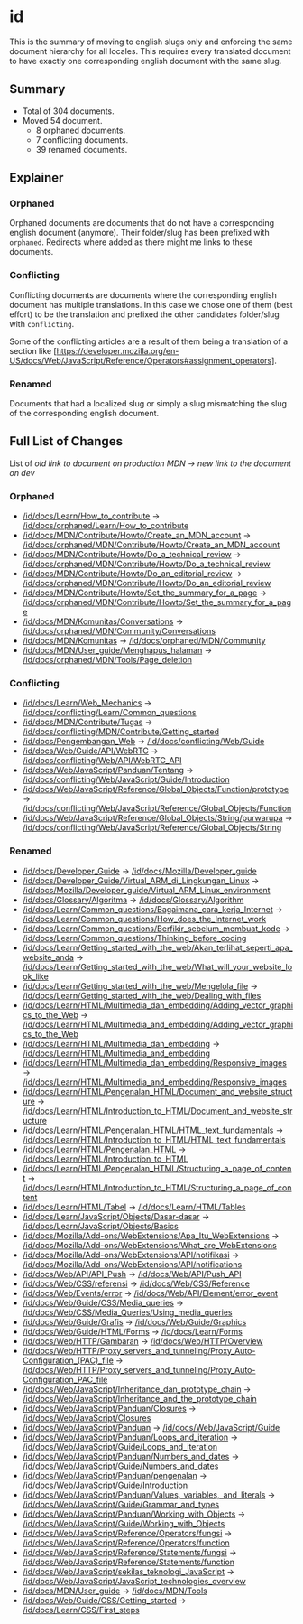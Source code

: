 # id

This is the summary of moving to english slugs only and enforcing the same
document hierarchy for all locales. This requires every translated document to
have exactly one corresponding english document with the same slug.

## Summary

* Total of 304 documents.
* Moved 54 document.
  * 8 orphaned documents.
  * 7 conflicting documents.
  * 39 renamed documents.

## Explainer

### Orphaned

Orphaned documents are documents that do not have a corresponding english
document (anymore). Their folder/slug has been prefixed with `orphaned`.
Redirects where added as there might me links to these documents.

### Conflicting

Conflicting documents are documents where the corresponding english document has
multiple translations. In this case we chose one of them (best effort) to be the
translation and prefixed the other candidates folder/slug with `conflicting`.

Some of the conflicting articles are a result of them being a translation of a
section like
[https://developer.mozilla.org/en-US/docs/Web/JavaScript/Reference/Operators#assignment_operators].

### Renamed

Documents that had a localized slug or simply a slug mismatching the slug of the
corresponding english document.

## Full List of Changes

List of _old link to document on production MDN_
→ _new link to the document on dev_

### Orphaned

* [/id/docs/Learn/How_to_contribute](https://developer.mozilla.org/id/docs/Learn/How_to_contribute) → [/id/docs/orphaned/Learn/How_to_contribute](/id/docs/orphaned/Learn/How_to_contribute)
* [/id/docs/MDN/Contribute/Howto/Create_an_MDN_account](https://developer.mozilla.org/id/docs/MDN/Contribute/Howto/Create_an_MDN_account) → [/id/docs/orphaned/MDN/Contribute/Howto/Create_an_MDN_account](/id/docs/orphaned/MDN/Contribute/Howto/Create_an_MDN_account)
* [/id/docs/MDN/Contribute/Howto/Do_a_technical_review](https://developer.mozilla.org/id/docs/MDN/Contribute/Howto/Do_a_technical_review) → [/id/docs/orphaned/MDN/Contribute/Howto/Do_a_technical_review](/id/docs/orphaned/MDN/Contribute/Howto/Do_a_technical_review)
* [/id/docs/MDN/Contribute/Howto/Do_an_editorial_review](https://developer.mozilla.org/id/docs/MDN/Contribute/Howto/Do_an_editorial_review) → [/id/docs/orphaned/MDN/Contribute/Howto/Do_an_editorial_review](/id/docs/orphaned/MDN/Contribute/Howto/Do_an_editorial_review)
* [/id/docs/MDN/Contribute/Howto/Set_the_summary_for_a_page](https://developer.mozilla.org/id/docs/MDN/Contribute/Howto/Set_the_summary_for_a_page) → [/id/docs/orphaned/MDN/Contribute/Howto/Set_the_summary_for_a_page](/id/docs/orphaned/MDN/Contribute/Howto/Set_the_summary_for_a_page)
* [/id/docs/MDN/Komunitas/Conversations](https://developer.mozilla.org/id/docs/MDN/Komunitas/Conversations) → [/id/docs/orphaned/MDN/Community/Conversations](/id/docs/orphaned/MDN/Community/Conversations)
* [/id/docs/MDN/Komunitas](https://developer.mozilla.org/id/docs/MDN/Komunitas) → [/id/docs/orphaned/MDN/Community](/id/docs/orphaned/MDN/Community)
* [/id/docs/MDN/User_guide/Menghapus_halaman](https://developer.mozilla.org/id/docs/MDN/User_guide/Menghapus_halaman) → [/id/docs/orphaned/MDN/Tools/Page_deletion](/id/docs/orphaned/MDN/Tools/Page_deletion)

### Conflicting
* [/id/docs/Learn/Web_Mechanics](https://developer.mozilla.org/id/docs/Learn/Web_Mechanics) → [/id/docs/conflicting/Learn/Common_questions](/id/docs/conflicting/Learn/Common_questions)
* [/id/docs/MDN/Contribute/Tugas](https://developer.mozilla.org/id/docs/MDN/Contribute/Tugas) → [/id/docs/conflicting/MDN/Contribute/Getting_started](/id/docs/conflicting/MDN/Contribute/Getting_started)
* [/id/docs/Pengembangan_Web](https://developer.mozilla.org/id/docs/Pengembangan_Web) → [/id/docs/conflicting/Web/Guide](/id/docs/conflicting/Web/Guide)
* [/id/docs/Web/Guide/API/WebRTC](https://developer.mozilla.org/id/docs/Web/Guide/API/WebRTC) → [/id/docs/conflicting/Web/API/WebRTC_API](/id/docs/conflicting/Web/API/WebRTC_API)
* [/id/docs/Web/JavaScript/Panduan/Tentang](https://developer.mozilla.org/id/docs/Web/JavaScript/Panduan/Tentang) → [/id/docs/conflicting/Web/JavaScript/Guide/Introduction](/id/docs/conflicting/Web/JavaScript/Guide/Introduction)
* [/id/docs/Web/JavaScript/Reference/Global_Objects/Function/prototype](https://developer.mozilla.org/id/docs/Web/JavaScript/Reference/Global_Objects/Function/prototype) → [/id/docs/conflicting/Web/JavaScript/Reference/Global_Objects/Function](/id/docs/conflicting/Web/JavaScript/Reference/Global_Objects/Function)
* [/id/docs/Web/JavaScript/Reference/Global_Objects/String/purwarupa](https://developer.mozilla.org/id/docs/Web/JavaScript/Reference/Global_Objects/String/purwarupa) → [/id/docs/conflicting/Web/JavaScript/Reference/Global_Objects/String](/id/docs/conflicting/Web/JavaScript/Reference/Global_Objects/String)

### Renamed
* [/id/docs/Developer_Guide](https://developer.mozilla.org/id/docs/Developer_Guide) → [/id/docs/Mozilla/Developer_guide](/id/docs/Mozilla/Developer_guide)
* [/id/docs/Developer_Guide/Virtual_ARM_di_Lingkungan_Linux](https://developer.mozilla.org/id/docs/Developer_Guide/Virtual_ARM_di_Lingkungan_Linux) → [/id/docs/Mozilla/Developer_guide/Virtual_ARM_Linux_environment](/id/docs/Mozilla/Developer_guide/Virtual_ARM_Linux_environment)
* [/id/docs/Glossary/Algoritma](https://developer.mozilla.org/id/docs/Glossary/Algoritma) → [/id/docs/Glossary/Algorithm](/id/docs/Glossary/Algorithm)
* [/id/docs/Learn/Common_questions/Bagaimana_cara_kerja_Internet](https://developer.mozilla.org/id/docs/Learn/Common_questions/Bagaimana_cara_kerja_Internet) → [/id/docs/Learn/Common_questions/How_does_the_Internet_work](/id/docs/Learn/Common_questions/How_does_the_Internet_work)
* [/id/docs/Learn/Common_questions/Berfikir_sebelum_membuat_kode](https://developer.mozilla.org/id/docs/Learn/Common_questions/Berfikir_sebelum_membuat_kode) → [/id/docs/Learn/Common_questions/Thinking_before_coding](/id/docs/Learn/Common_questions/Thinking_before_coding)
* [/id/docs/Learn/Getting_started_with_the_web/Akan_terlihat_seperti_apa_website_anda](https://developer.mozilla.org/id/docs/Learn/Getting_started_with_the_web/Akan_terlihat_seperti_apa_website_anda) → [/id/docs/Learn/Getting_started_with_the_web/What_will_your_website_look_like](/id/docs/Learn/Getting_started_with_the_web/What_will_your_website_look_like)
* [/id/docs/Learn/Getting_started_with_the_web/Mengelola_file](https://developer.mozilla.org/id/docs/Learn/Getting_started_with_the_web/Mengelola_file) → [/id/docs/Learn/Getting_started_with_the_web/Dealing_with_files](/id/docs/Learn/Getting_started_with_the_web/Dealing_with_files)
* [/id/docs/Learn/HTML/Multimedia_dan_embedding/Adding_vector_graphics_to_the_Web](https://developer.mozilla.org/id/docs/Learn/HTML/Multimedia_dan_embedding/Adding_vector_graphics_to_the_Web) → [/id/docs/Learn/HTML/Multimedia_and_embedding/Adding_vector_graphics_to_the_Web](/id/docs/Learn/HTML/Multimedia_and_embedding/Adding_vector_graphics_to_the_Web)
* [/id/docs/Learn/HTML/Multimedia_dan_embedding](https://developer.mozilla.org/id/docs/Learn/HTML/Multimedia_dan_embedding) → [/id/docs/Learn/HTML/Multimedia_and_embedding](/id/docs/Learn/HTML/Multimedia_and_embedding)
* [/id/docs/Learn/HTML/Multimedia_dan_embedding/Responsive_images](https://developer.mozilla.org/id/docs/Learn/HTML/Multimedia_dan_embedding/Responsive_images) → [/id/docs/Learn/HTML/Multimedia_and_embedding/Responsive_images](/id/docs/Learn/HTML/Multimedia_and_embedding/Responsive_images)
* [/id/docs/Learn/HTML/Pengenalan_HTML/Document_and_website_structure](https://developer.mozilla.org/id/docs/Learn/HTML/Pengenalan_HTML/Document_and_website_structure) → [/id/docs/Learn/HTML/Introduction_to_HTML/Document_and_website_structure](/id/docs/Learn/HTML/Introduction_to_HTML/Document_and_website_structure)
* [/id/docs/Learn/HTML/Pengenalan_HTML/HTML_text_fundamentals](https://developer.mozilla.org/id/docs/Learn/HTML/Pengenalan_HTML/HTML_text_fundamentals) → [/id/docs/Learn/HTML/Introduction_to_HTML/HTML_text_fundamentals](/id/docs/Learn/HTML/Introduction_to_HTML/HTML_text_fundamentals)
* [/id/docs/Learn/HTML/Pengenalan_HTML](https://developer.mozilla.org/id/docs/Learn/HTML/Pengenalan_HTML) → [/id/docs/Learn/HTML/Introduction_to_HTML](/id/docs/Learn/HTML/Introduction_to_HTML)
* [/id/docs/Learn/HTML/Pengenalan_HTML/Structuring_a_page_of_content](https://developer.mozilla.org/id/docs/Learn/HTML/Pengenalan_HTML/Structuring_a_page_of_content) → [/id/docs/Learn/HTML/Introduction_to_HTML/Structuring_a_page_of_content](/id/docs/Learn/HTML/Introduction_to_HTML/Structuring_a_page_of_content)
* [/id/docs/Learn/HTML/Tabel](https://developer.mozilla.org/id/docs/Learn/HTML/Tabel) → [/id/docs/Learn/HTML/Tables](/id/docs/Learn/HTML/Tables)
* [/id/docs/Learn/JavaScript/Objects/Dasar-dasar](https://developer.mozilla.org/id/docs/Learn/JavaScript/Objects/Dasar-dasar) → [/id/docs/Learn/JavaScript/Objects/Basics](/id/docs/Learn/JavaScript/Objects/Basics)
* [/id/docs/Mozilla/Add-ons/WebExtensions/Apa_Itu_WebExtensions](https://developer.mozilla.org/id/docs/Mozilla/Add-ons/WebExtensions/Apa_Itu_WebExtensions) → [/id/docs/Mozilla/Add-ons/WebExtensions/What_are_WebExtensions](/id/docs/Mozilla/Add-ons/WebExtensions/What_are_WebExtensions)
* [/id/docs/Mozilla/Add-ons/WebExtensions/API/notifikasi](https://developer.mozilla.org/id/docs/Mozilla/Add-ons/WebExtensions/API/notifikasi) → [/id/docs/Mozilla/Add-ons/WebExtensions/API/notifications](/id/docs/Mozilla/Add-ons/WebExtensions/API/notifications)
* [/id/docs/Web/API/API_Push](https://developer.mozilla.org/id/docs/Web/API/API_Push) → [/id/docs/Web/API/Push_API](/id/docs/Web/API/Push_API)
* [/id/docs/Web/CSS/referensi](https://developer.mozilla.org/id/docs/Web/CSS/referensi) → [/id/docs/Web/CSS/Reference](/id/docs/Web/CSS/Reference)
* [/id/docs/Web/Events/error](https://developer.mozilla.org/id/docs/Web/Events/error) → [/id/docs/Web/API/Element/error_event](/id/docs/Web/API/Element/error_event)
* [/id/docs/Web/Guide/CSS/Media_queries](https://developer.mozilla.org/id/docs/Web/Guide/CSS/Media_queries) → [/id/docs/Web/CSS/Media_Queries/Using_media_queries](/id/docs/Web/CSS/Media_Queries/Using_media_queries)
* [/id/docs/Web/Guide/Grafis](https://developer.mozilla.org/id/docs/Web/Guide/Grafis) → [/id/docs/Web/Guide/Graphics](/id/docs/Web/Guide/Graphics)
* [/id/docs/Web/Guide/HTML/Forms](https://developer.mozilla.org/id/docs/Web/Guide/HTML/Forms) → [/id/docs/Learn/Forms](/id/docs/Learn/Forms)
* [/id/docs/Web/HTTP/Gambaran](https://developer.mozilla.org/id/docs/Web/HTTP/Gambaran) → [/id/docs/Web/HTTP/Overview](/id/docs/Web/HTTP/Overview)
* [/id/docs/Web/HTTP/Proxy_servers_and_tunneling/Proxy_Auto-Configuration_(PAC)_file](https://developer.mozilla.org/id/docs/Web/HTTP/Proxy_servers_and_tunneling/Proxy_Auto-Configuration_(PAC)_file) → [/id/docs/Web/HTTP/Proxy_servers_and_tunneling/Proxy_Auto-Configuration_PAC_file](/id/docs/Web/HTTP/Proxy_servers_and_tunneling/Proxy_Auto-Configuration_PAC_file)
* [/id/docs/Web/JavaScript/Inheritance_dan_prototype_chain](https://developer.mozilla.org/id/docs/Web/JavaScript/Inheritance_dan_prototype_chain) → [/id/docs/Web/JavaScript/Inheritance_and_the_prototype_chain](/id/docs/Web/JavaScript/Inheritance_and_the_prototype_chain)
* [/id/docs/Web/JavaScript/Panduan/Closures](https://developer.mozilla.org/id/docs/Web/JavaScript/Panduan/Closures) → [/id/docs/Web/JavaScript/Closures](/id/docs/Web/JavaScript/Closures)
* [/id/docs/Web/JavaScript/Panduan](https://developer.mozilla.org/id/docs/Web/JavaScript/Panduan) → [/id/docs/Web/JavaScript/Guide](/id/docs/Web/JavaScript/Guide)
* [/id/docs/Web/JavaScript/Panduan/Loops_and_iteration](https://developer.mozilla.org/id/docs/Web/JavaScript/Panduan/Loops_and_iteration) → [/id/docs/Web/JavaScript/Guide/Loops_and_iteration](/id/docs/Web/JavaScript/Guide/Loops_and_iteration)
* [/id/docs/Web/JavaScript/Panduan/Numbers_and_dates](https://developer.mozilla.org/id/docs/Web/JavaScript/Panduan/Numbers_and_dates) → [/id/docs/Web/JavaScript/Guide/Numbers_and_dates](/id/docs/Web/JavaScript/Guide/Numbers_and_dates)
* [/id/docs/Web/JavaScript/Panduan/pengenalan](https://developer.mozilla.org/id/docs/Web/JavaScript/Panduan/pengenalan) → [/id/docs/Web/JavaScript/Guide/Introduction](/id/docs/Web/JavaScript/Guide/Introduction)
* [/id/docs/Web/JavaScript/Panduan/Values,_variables,_and_literals](https://developer.mozilla.org/id/docs/Web/JavaScript/Panduan/Values,_variables,_and_literals) → [/id/docs/Web/JavaScript/Guide/Grammar_and_types](/id/docs/Web/JavaScript/Guide/Grammar_and_types)
* [/id/docs/Web/JavaScript/Panduan/Working_with_Objects](https://developer.mozilla.org/id/docs/Web/JavaScript/Panduan/Working_with_Objects) → [/id/docs/Web/JavaScript/Guide/Working_with_Objects](/id/docs/Web/JavaScript/Guide/Working_with_Objects)
* [/id/docs/Web/JavaScript/Reference/Operators/fungsi](https://developer.mozilla.org/id/docs/Web/JavaScript/Reference/Operators/fungsi) → [/id/docs/Web/JavaScript/Reference/Operators/function](/id/docs/Web/JavaScript/Reference/Operators/function)
* [/id/docs/Web/JavaScript/Reference/Statements/fungsi](https://developer.mozilla.org/id/docs/Web/JavaScript/Reference/Statements/fungsi) → [/id/docs/Web/JavaScript/Reference/Statements/function](/id/docs/Web/JavaScript/Reference/Statements/function)
* [/id/docs/Web/JavaScript/sekilas_teknologi_JavaScript](https://developer.mozilla.org/id/docs/Web/JavaScript/sekilas_teknologi_JavaScript) → [/id/docs/Web/JavaScript/JavaScript_technologies_overview](/id/docs/Web/JavaScript/JavaScript_technologies_overview)
* [/id/docs/MDN/User_guide](https://developer.mozilla.org/id/docs/MDN/User_guide) → [/id/docs/MDN/Tools](/id/docs/MDN/Tools)
* [/id/docs/Web/Guide/CSS/Getting_started](https://developer.mozilla.org/id/docs/Web/Guide/CSS/Getting_started) → [/id/docs/Learn/CSS/First_steps](/id/docs/Learn/CSS/First_steps)
